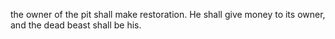 the owner of the pit shall make restoration. He shall give money to its owner, and the dead beast shall be his.
